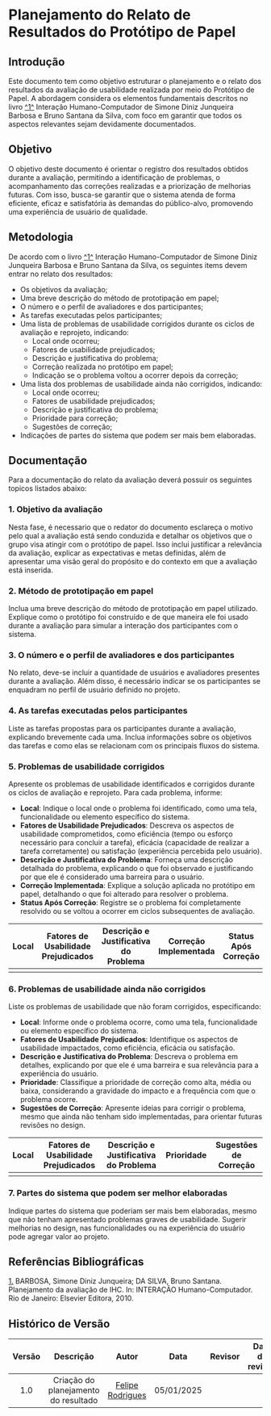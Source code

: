 # Planejamento do Relato de Resultados do Protótipo de Papel

## Introdução

Este documento tem como objetivo estruturar o planejamento e o relato dos resultados da avaliação de usabilidade realizada por meio do Protótipo de Papel. A abordagem considera os elementos fundamentais descritos no livro <a id="anchor_1" href="#FRM1">^1^</a>  Interação Humano-Computador de Simone Diniz Junqueira Barbosa e Bruno Santana da Silva, com foco em garantir que todos os aspectos relevantes sejam devidamente documentados.

## Objetivo

O objetivo deste documento é orientar o registro dos resultados obtidos durante a avaliação, permitindo a identificação de problemas, o acompanhamento das correções realizadas e a priorização de melhorias futuras. Com isso, busca-se garantir que o sistema atenda de forma eficiente, eficaz e satisfatória às demandas do público-alvo, promovendo uma experiência de usuário de qualidade.


## Metodologia

De acordo com o livro <a id="anchor_1" href="#FRM1">^1^</a> Interação Humano-Computador de Simone Diniz Junqueira Barbosa e Bruno Santana da Silva, os seguintes items devem entrar no relato dos resultados:

- Os objetivos da avaliação;
- Uma breve descrição do método de prototipação em papel;
- O número e o perfil de avaliadores e dos participantes;
- As tarefas executadas pelos participantes;
- Uma lista de problemas de usabilidade corrigidos durante os ciclos de avaliação e reprojeto, indicando:
    - Local onde ocorreu;
    - Fatores de usabilidade prejudicados;
    - Descrição e justificativa do problema;
    - Correção realizada no protótipo em papel;
    - Indicação se o problema voltou a ocorrer depois da correção;
- Uma lista dos problemas de usabilidade ainda não corrigidos, indicando:
    - Local onde ocorreu;
    - Fatores de usabilidade prejudicados;
    - Descrição e justificativa do problema;
    - Prioridade para correção;
    - Sugestões de correção;
- Indicações de partes do sistema que podem ser mais bem elaboradas.

## Documentação

Para a documentação do relato da avaliação deverá possuir os seguintes topicos listados abaixo:

### 1. Objetivo da avaliação

Nesta fase, é necessario que o redator do documento esclareça o motivo pelo qual a avaliação está sendo conduzida e detalhar os objetivos que o grupo visa atingir com o protótipo de papel. Isso inclui justificar a relevância da avaliação, explicar as expectativas e metas definidas, além de apresentar uma visão geral do propósito e do contexto em que a avaliação está inserida.

### 2. Método de prototipação em papel

Inclua uma breve descrição do método de prototipação em papel utilizado. Explique como o protótipo foi construído e de que maneira ele foi usado durante a avaliação para simular a interação dos participantes com o sistema.

### 3. O número e o perfil de avaliadores e dos participantes

No relato, deve-se incluir a quantidade de usuários e avaliadores presentes durante a avaliação. Além disso, é necessário indicar se os participantes se enquadram no perfil de usuário definido no projeto.

### 4. As tarefas executadas pelos participantes

Liste as tarefas propostas para os participantes durante a avaliação, explicando brevemente cada uma. Inclua informações sobre os objetivos das tarefas e como elas se relacionam com os principais fluxos do sistema.

### 5. Problemas de usabilidade corrigidos

Apresente os problemas de usabilidade identificados e corrigidos durante os ciclos de avaliação e reprojeto. Para cada problema, informe:

- **Local**: Indique o local onde o problema foi identificado, como uma tela, funcionalidade ou elemento específico do sistema.
- **Fatores de Usabilidade Prejudicados**: Descreva os aspectos de usabilidade comprometidos, como eficiência (tempo ou esforço necessário para concluir a tarefa), eficácia (capacidade de realizar a tarefa corretamente) ou satisfação (experiência percebida pelo usuário).
- **Descrição e Justificativa do Problema**: Forneça uma descrição detalhada do problema, explicando o que foi observado e justificando por que ele é considerado uma barreira para o usuário.
- **Correção Implementada**: Explique a solução aplicada no protótipo em papel, detalhando o que foi alterado para resolver o problema.
- **Status Após Correção**: Registre se o problema foi completamente resolvido ou se voltou a ocorrer em ciclos subsequentes de avaliação.

| **Local**                     | **Fatores de Usabilidade Prejudicados** | **Descrição e Justificativa do Problema**                      | **Correção Implementada**                       | **Status Após Correção** |
|-------------------------------|------------------------------------------|----------------------------------------------------------------|------------------------------------------------|--------------------------|
| | | | | |

### 6. Problemas de usabilidade ainda não corrigidos

Liste os problemas de usabilidade que não foram corrigidos, especificando:

- **Local**: Informe onde o problema ocorre, como uma tela, funcionalidade ou elemento específico do sistema.
- **Fatores de Usabilidade Prejudicados**: Identifique os aspectos de usabilidade impactados, como eficiência, eficácia ou satisfação.
- **Descrição e Justificativa do Problema**: Descreva o problema em detalhes, explicando por que ele é uma barreira e sua relevância para a experiência do usuário.
- **Prioridade**: Classifique a prioridade de correção como alta, média ou baixa, considerando a gravidade do impacto e a frequência com que o problema ocorre.
- **Sugestões de Correção**: Apresente ideias para corrigir o problema, mesmo que ainda não tenham sido implementadas, para orientar futuras revisões no design.

| **Local**                     | **Fatores de Usabilidade Prejudicados** | **Descrição e Justificativa do Problema**                      | **Prioridade**                       | **Sugestões de Correção** |
|-------------------------------|------------------------------------------|----------------------------------------------------------------|------------------------------------------------|--------------------------|
| | | | | |

### 7. Partes do sistema que podem ser melhor elaboradas

Indique partes do sistema que poderiam ser mais bem elaboradas, mesmo que não tenham apresentado problemas graves de usabilidade. Sugerir melhorias no design, nas funcionalidades ou na experiência do usuário pode agregar valor ao projeto.

## Referências Bibliográficas

<a id="FRM1" href="#anchor_1">1.</a> BARBOSA, Simone Diniz Junqueira; DA SILVA, Bruno Santana. Planejamento da avaliação de IHC. In: INTERAÇÃO Humano-Computador. Rio de Janeiro: Elsevier Editora, 2010.

## Histórico de Versão

| Versão |               Descrição                |   Autor    |    Data    |    Revisor     | Data de revisão |
| :----: | :------------------------------------: | :--------: | :--------: | :------------: | :-------------: |
|  1.0   | Criação do planejamento do resultado | [Felipe Rodrigues](https://github.com/felipeJRdev) | 05/01/2025 |  |  |